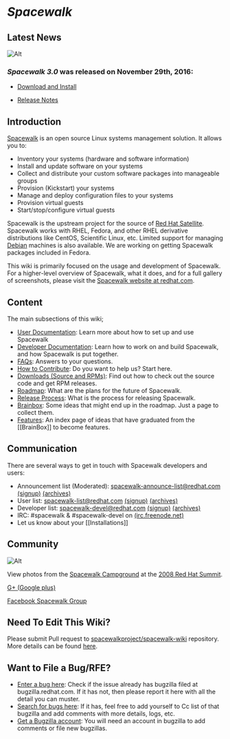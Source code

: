 # *Spacewalk*

## __Latest News__


![Alt](images/26release.png?raw=True)



### *Spacewalk 3.0* was released on November 29th, 2016:

 * [Download and Install](HowToInstall)

 * [Release Notes](ReleaseNotes26)
## __Introduction__

[Spacewalk](http://spacewalk.redhat.com/) is an open source Linux systems management solution.  It allows you to:

 * Inventory your systems (hardware and software information)
 * Install and update software on your systems
 * Collect and distribute your custom software packages into manageable groups
 * Provision (Kickstart) your systems
 * Manage and deploy configuration files to your systems
 * Provision virtual guests
 * Start/stop/configure virtual guests

Spacewalk is the upstream project for the source of [Red Hat Satellite](http://www.redhat.com/red_hat_network/). Spacewalk works with RHEL, Fedora, and other RHEL derivative distributions like CentOS, Scientific Linux, etc. Limited support for managing [Debian](RegisteringClients#debian) machines is also available. We are working on getting Spacewalk packages included in Fedora.

This wiki is primarily focused on the usage and development of Spacewalk. For a higher-level overview of Spacewalk, what it does, and for a full gallery of screenshots, please visit the [Spacewalk website at redhat.com](http://spacewalk.redhat.com/).
## __Content__

The main subsections of this wiki;

 * [User Documentation](UserDocs): Learn more about how to set up and use Spacewalk
 * [Developer Documentation](DeveloperDocs): Learn how to work on and build Spacewalk, and how Spacewalk is put together.
 * [FAQs](SpacewalkFaq): Answers to your questions.
 * [How to Contribute](Contribute): Do you want to help us? Start here.
 * [Downloads (Source and RPMs)](DownloadIt): Find out how to check out the source code and get RPM releases.
 * [Roadmap](https://fedorahosted.org/spacewalk/roadmap): What are the plans for the future of Spacewalk.
 * [Release Process](ReleaseProcess): What is the process for releasing Spacewalk.
 * [Brainbox](BrainBox): Some ideas that might end up in the roadmap. Just a page to collect them.
 * [Features](Features): An index page of ideas that have graduated from the [[BrainBox]] to become features.

## __Communication__

There are several ways to get in touch with Spacewalk developers and users:

 * Announcement list (Moderated): spacewalk-announce-list@redhat.com [(signup)](https://www.redhat.com/mailman/listinfo/spacewalk-announce-list) [(archives)](https://www.redhat.com/archives/spacewalk-announce-list/)
 * User list: spacewalk-list@redhat.com [(signup)](https://www.redhat.com/mailman/listinfo/spacewalk-list) [(archives)](https://www.redhat.com/archives/spacewalk-list/)
 * Developer list: spacewalk-devel@redhat.com [(signup)](https://www.redhat.com/mailman/listinfo/spacewalk-devel) [(archives)](https://www.redhat.com/archives/spacewalk-devel/)
 * IRC: #spacewalk & #spacewalk-devel on [(irc.freenode.net)](http://freenode.net/)
 * Let us know about your [[Installations]]

## __Community__

![Alt](http://farm4.static.flickr.com/3257/2594729312_4c72913c2c_m.jpg)


View photos from the [Spacewalk Campground](http://www.flickr.com/photos/mairin/sets/72157605713726653/) at the [2008 Red Hat Summit](http://redhat.com/summit).

[G+ (Google plus)](https://plus.google.com/111907808094365263361/posts)

[Facebook Spacewalk Group](https://www.facebook.com/groups/108094892955/)
## __Need To Edit This Wiki?__

Please submit Pull request to [spacewalkproject/spacewalk-wiki](https://github.com/spacewalkproject/spacewalk-wiki) repository. More details can be found [here](WikiContribute).

## __Want to File a Bug/RFE?__

 * [Enter a bug here](https://bugzilla.redhat.com/enter_bug.cgi?product=Spacewalk): Check if the issue already has bugzilla filed at bugzilla.redhat.com. If it has not, then please report it here with all the detail you can muster.
 * [Search for bugs here](https://bugzilla.redhat.com/query.cgi?product=Spacewalk): If it has, feel free to add yourself to Cc list of that bugzilla and add comments with more details, logs, etc.
 * [Get a Bugzilla account](https://bugzilla.redhat.com/createaccount.cgi): You will need an account in bugzilla to add comments or file new bugzillas.
